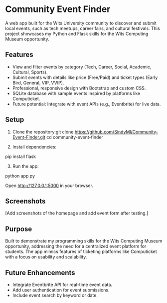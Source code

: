 # Community Event Finder
A web app built for the Wits University community to discover and submit local events, such as tech meetups, career fairs, and cultural festivals. This project showcases my Python and Flask skills for the Wits Computing Museum opportunity.

## Features

- View and filter events by category (Tech, Career, Social, Academic, Cultural, Sports).
- Submit events with details like price (Free/Paid) and ticket types (Early Bird, General, VIP, VVIP).
- Professional, responsive design with Bootstrap and custom CSS.
- SQLite database with sample events inspired by platforms like Computicket.
- Future potential: Integrate with event APIs (e.g., Eventbrite) for live data.

## Setup

1. Clone the repository:git clone https://github.com/SindyMl/Community-Event-Finder.git
cd community-event-finder


2. Install dependencies:

pip install flask

3. Run the app:

python app.py

Open http://127.0.0.1:5000 in your browser.

## Screenshots
[Add screenshots of the homepage and add event form after testing.]


## Purpose
Built to demonstrate my programming skills for the Wits Computing Museum opportunity, addressing the need for a centralized event platform for students. The app mimics features of ticketing platforms like Computicket with a focus on usability and scalability.

## Future Enhancements

- Integrate Eventbrite API for real-time event data.
- Add user authentication for event submissions.
- Include event search by keyword or date.
